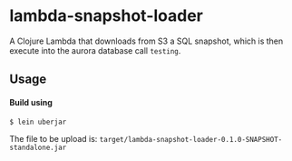 # lambda-snapshot-loader

A Clojure Lambda that downloads from S3 a SQL snapshot, which is then 
execute into the aurora database call `testing`.

## Usage

#### Build using 

```$ lein uberjar```

The file to be upload is: ```target/lambda-snapshot-loader-0.1.0-SNAPSHOT-standalone.jar```
